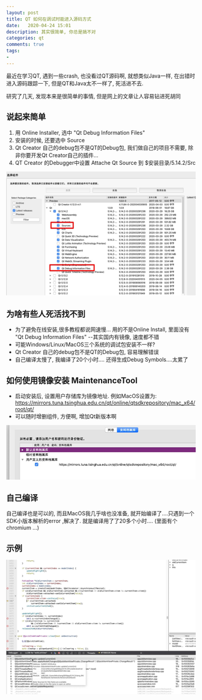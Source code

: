 ```yaml
---
layout: post
title: QT 如何在调试时能进入源码方式
date:   2020-04-24 15:01
description: 其实很简单, 你总是搞不对
categories: qt
comments: true
tags:
- 
---
```


最近在学习QT, 遇到一些crash, 也没看过QT源码啊, 就想类似Java一样, 在出错时进入源码跟踪一下, 但是QT和Java太不一样了, 死活进不去.

研究了几天, 发现本来是很简单的事情, 但是网上的文章让人容易钻进死胡同

## 说起来简单 
1. 用 Online Installer, 选中 "Qt Debug Information Files"
2. 安装的时候, 还要选中 Source
3. Qt Creator 自己的debug包不是QT的Debug包, 我们做自己的项目不需要, 除非你要开发Qt Creator自己的插件...
4. QT Creator 的Debugger中设置 Attache Qt Source 到 $安装目录/5.14.2/Src

![安装选择](/img/posts/qt_install_sourcedebug.jpg ) 

## 为啥有些人死活找不到
* 为了避免在线安装,很多教程都说网速慢... 用的不是Online Install, 里面没有 "Qt Debug Information Files" --其实国内有镜像, 速度都不错
* 可能Windows/Linux/MacOS三个系统的调试包安装不一样?
* Qt Creator 自己的debug包不是QT的Debug包, 容易理解错误
* 自己编译太慢了, 我编译了20个小时.... 还得生成Debug Symbols....太累了


## 如何使用镜像安装 MaintenanceTool
* 启动安装后, 设置用户存储库为镜像地址. 例如MacOS设置为: https://mirrors.tuna.tsinghua.edu.cn/qt/online/qtsdkrepository/mac_x64/root/qt/
* 可以随时增删组件, 方便啊, 增加Qt新版本啊

![设置镜像](/img/posts/onlineinstall_mirror.jpg "设置镜像")

## 自己编译
自己编译也是可以的, 而且MacOS我几乎啥也没准备, 就开始编译了....只遇到一个SDK小版本解析的error ,解决了. 就是编译用了了20多个小时.... (里面有个chromium ...)

## 示例
![示意](/img/posts/qtcreator_debug_source.jpg "能看QT的源码了, 不是头文件")
